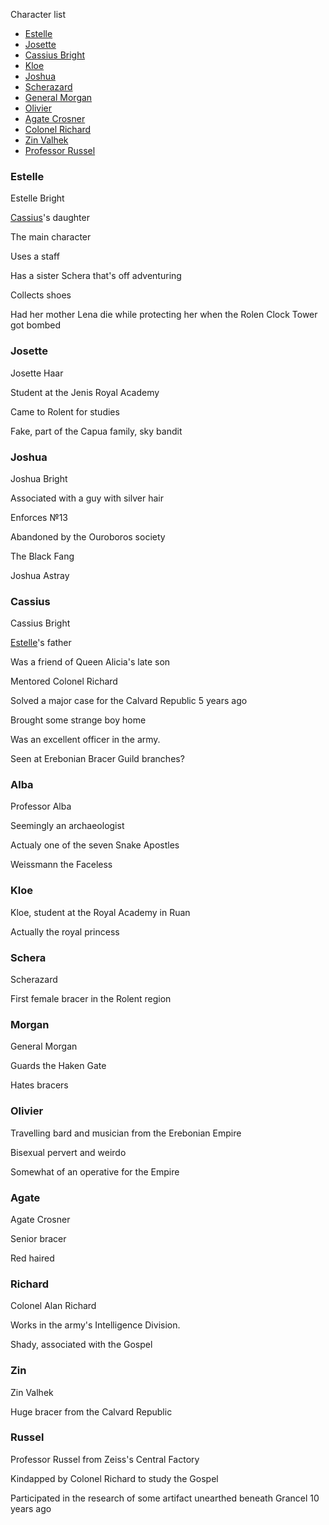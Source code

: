 Character list

* [Estelle](#Estelle)
* [Josette](#josette)
* [Cassius Bright](#cassius)
* [Kloe](#kloe)
* [Joshua](#joshua)
* [Scherazard](#schera)
* [General Morgan](#morgan)
* [Olivier](#olivier)
* [Agate Crosner](#agate)
* [Colonel Richard](#richard)
* [Zin Valhek](#zin)
* [Professor Russel](#russel)

### Estelle

Estelle Bright

[Cassius](#cassius)'s daughter

The main character

Uses a staff

Has a sister Schera that's off adventuring

Collects shoes

Had her mother Lena die while protecting her when the Rolen Clock Tower got bombed

### Josette

Josette Haar

Student at the Jenis Royal Academy

Came to Rolent for studies

Fake, part of the Capua family, sky bandit

### Joshua

Joshua Bright

Associated with a guy with silver hair

Enforces №13

Abandoned by the Ouroboros society

The Black Fang

Joshua Astray

### Cassius

Cassius Bright

[Estelle](#estelle)'s father

Was a friend of Queen Alicia's late son

Mentored Colonel Richard

Solved a major case for the Calvard Republic 5 years ago

Brought some strange boy home

Was an excellent officer in the army.

Seen at Erebonian Bracer Guild branches?

### Alba

Professor Alba

Seemingly an archaeologist

Actualy one of the seven Snake Apostles

Weissmann the Faceless

### Kloe

Kloe, student at the Royal Academy in Ruan

Actually the royal princess

### Schera

Scherazard

First female bracer in the Rolent region

### Morgan

General Morgan

Guards the Haken Gate

Hates bracers

### Olivier

Travelling bard and musician from the Erebonian Empire

Bisexual pervert and weirdo

Somewhat of an operative for the Empire

### Agate

Agate Crosner

Senior bracer

Red haired

### Richard

Colonel Alan Richard

Works in the army's Intelligence Division.

Shady, associated with the Gospel

### Zin

Zin Valhek

Huge bracer from the Calvard Republic

### Russel

Professor Russel from Zeiss's Central Factory

Kindapped by Colonel Richard to study the Gospel

Participated in the research of some artifact unearthed beneath Grancel 10 years ago